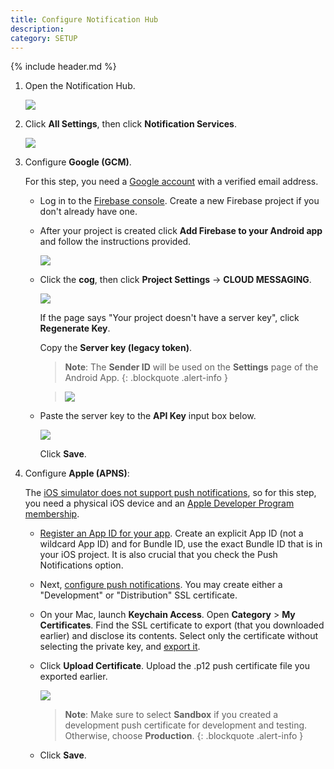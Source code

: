 ```yaml
---
title: Configure Notification Hub
description:
category: SETUP
---
```


{% include header.md %}

1. Open the Notification Hub.

   ![]({{site.baseurl}}/img/deployment/azure-notification-hub.png)

2. Click **All Settings**, then click **Notification Services**.

   ![]({{site.baseurl}}/img/deployment/configure-notification-hub.png)

3. Configure **Google (GCM)**.

   For this step, you need a [Google account](https://accounts.google.com/SignUp) with a verified email address.

   * Log in to the [Firebase console](https://firebase.google.com/console/). Create a new Firebase project if you don't already have one.

   * After your project is created click **Add Firebase to your Android app** and follow the instructions provided.

     ![]({{site.baseurl}}/img/deployment/firebase-app-overview.png)			

   * Click the **cog**, then click **Project Settings** -> **CLOUD MESSAGING**.

     ![]({{site.baseurl}}/img/deployment/firebase-app-web-api-key.png)

     If the page says "Your project doesn't have a server key", click **Regenerate Key**.

     Copy the **Server key (legacy token)**. 

     > **Note**: The **Sender ID** will be used on the **Settings** page of the Android App.
     {: .blockquote .alert-info }

     > ![]({{site.baseurl}}/img/deployment/android-app-settings.png)

   * Paste the server key to the **API Key** input box below.

     ![]({{site.baseurl}}/img/deployment/configure-notification-hub-gcm.png)

     Click **Save**.

4. Configure **Apple (APNS)**:

   The [iOS simulator does not support push notifications](https://developer.apple.com/library/ios/documentation/IDEs/Conceptual/iOS_Simulator_Guide/TestingontheiOSSimulator.html), so for this step, you need a physical iOS device and an [Apple Developer Program membership](https://developer.apple.com/programs/ios/).

   - [Register an App ID for your app](https://developer.apple.com/library/ios/documentation/IDEs/Conceptual/AppDistributionGuide/MaintainingProfiles/MaintainingProfiles.html#//apple_ref/doc/uid/TP40012582-CH30-SW991). Create an explicit App ID (not a wildcard App ID) and for Bundle ID, use the exact Bundle ID that is in your iOS project. It is also crucial that you check the Push Notifications option.

   - Next, [configure push notifications](https://developer.apple.com/library/ios/documentation/IDEs/Conceptual/AppDistributionGuide/AddingCapabilities/AddingCapabilities.html#//apple_ref/doc/uid/TP40012582-CH26-SW6). You may create either a "Development" or "Distribution" SSL certificate.

   - On your Mac, launch **Keychain Access**. Open **Category** > **My Certificates**. Find the SSL certificate to export (that you downloaded earlier) and disclose its contents. Select only the certificate without selecting the private key, and [export it](https://support.apple.com/kb/PH20122?locale=en_US).

   - Click **Upload Certificate**. Upload the .p12 push certificate file you exported earlier. 

     ![]({{site.baseurl}}/img/deployment/configure-notification-hub-apns.png)

     > **Note**: Make sure to select **Sandbox** if you created a development push certificate for development and testing. 	Otherwise, choose **Production**.
     {: .blockquote .alert-info }

   - Click **Save**.